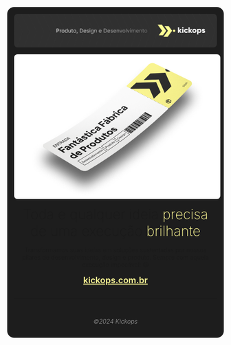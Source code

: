 <div style="padding:1rem;background:#1d1d1d;border-radius:1rem;display:flex;flex-direction:column;gap:16px">

<img src="./profile/banner.jpg" alt="Kickops" style="border-radius: .5rem;margin:auto;display:block;" />

<img src="./profile/ticket.png" alt="Fantástica Fábrica de Produtos" style="border-radius: .5rem;max-width:480px;margin:auto;display:block" />

<h3 style="max-width:440px;margin:auto;font-family:Inter,Helvetica,sans-serif;font-weight:200;font-size:32px;text-align: center">
  Toda e qualquer ideia <span style="color:#FFFA96;">precisa</span> de uma execução <span style="color:#FFFA96;">brilhante</span>
</h3>

<p style="max-width:440px;margin:auto;font-family:Inter,Helvetica,sans-serif;text-align:center;font-weight:300">Transformamos suas ideias em soluções sustentadas por nossos pilares de desenvolvimento, design e produto. Sempre com aquela execução impecável! 😉</p>

<p style="max-width:440px;margin:auto;font-size:20px;font-family:Inter,Helvetica,sans-serif;text-align:center;font-weight:300">
  <a style="color:#fffa96;font-weight:600" href="https://kickops.com.br" target="_blank">
    kickops.com.br
  </a>
</p>

-----

<p style="color:#a0a0a0;font-family:Inter,Helvetica,sans-serif;text-align:center;font-weight:300;font-style:oblique">
  &copy;2024 Kickops
</p>

</div>